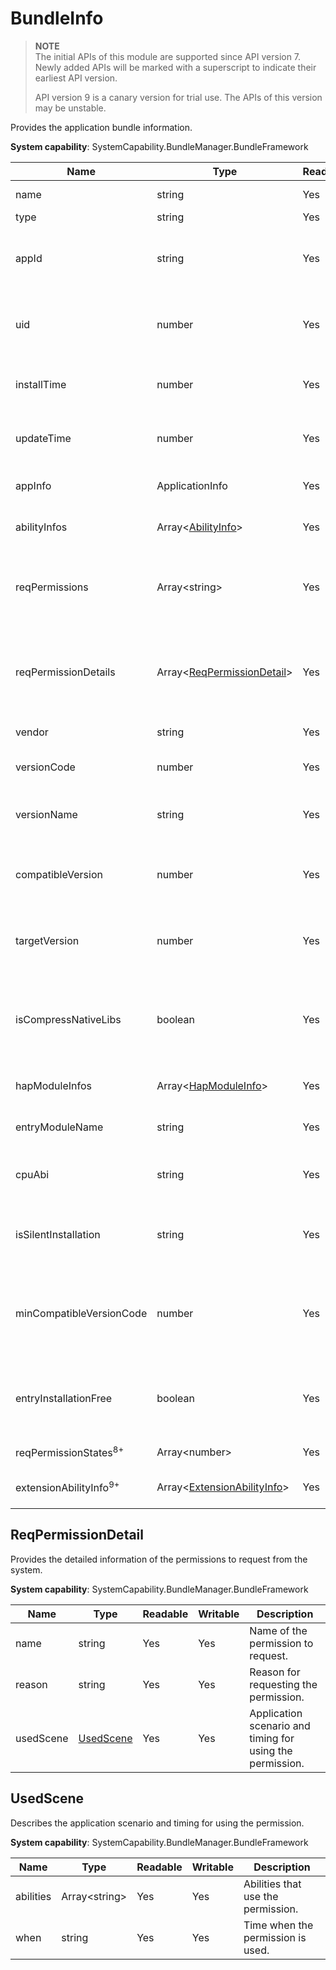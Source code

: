 # BundleInfo



> **NOTE**<br>
> The initial APIs of this module are supported since API version 7. Newly added APIs will be marked with a superscript to indicate their earliest API version.
>
> API version 9 is a canary version for trial use. The APIs of this version may be unstable.



Provides the application bundle information.



 **System capability**: SystemCapability.BundleManager.BundleFramework

| Name                             | Type                                                        | Readable| Writable| Description                                      |
| --------------------------------- | ------------------------------------------------------------ | ---- | ---- | ------------------------------------------ |
| name                              | string                                                       | Yes  | No  | Bundle name.                              |
| type                              | string                                                       | Yes  | No  | Bundle type.                                |
| appId                             | string                                                       | Yes  | No  | ID of the application to which the bundle belongs.                      |
| uid                               | number                                                       | Yes  | No  | UID of the application to which the bundle belongs.                     |
| installTime                       | number                                                       | Yes  | No  | Time when the HAP file was installed.                             |
| updateTime                        | number                                                       | Yes  | No  | Time when the HAP file was updated.                             |
| appInfo                           | ApplicationInfo         | Yes  | No  | Application configuration information.                        |
| abilityInfos                      | Array\<[AbilityInfo](js-apis-bundle-AbilityInfo.md)>         | Yes  | No  | Ability configuration information.                         |
| reqPermissions                    | Array\<string>                                               | Yes  | No  | Permissions to request from the system for running the application.          |
| reqPermissionDetails              | Array\<[ReqPermissionDetail](#ReqPermissionDetail)>          | Yes  | No  | Detailed information of the permissions to request from the system.|
| vendor                            | string                                                       | Yes  | No  | Vendor of the bundle.                            |
| versionCode                       | number                                                       | Yes  | No  | Version number of the bundle.                            |
| versionName                       | string                                                       | Yes  | No  | Version description of the bundle.                  |
| compatibleVersion                 | number                                                       | Yes  | No  | Earliest SDK version required for running the bundle.           |
| targetVersion                     | number                                                       | Yes  | No  | Latest SDK version required for running the bundle.             |
| isCompressNativeLibs              | boolean                                                      | Yes  | No  | Whether to compress the native library of the bundle. The default value is **true**.        |
| hapModuleInfos                    | Array\<[HapModuleInfo](js-apis-bundle-HapModuleInfo.md)>     | Yes  | No  | Module configuration information.                            |
| entryModuleName                   | string                                                       | Yes  | No  | Name of the entry module.                           |
| cpuAbi                            | string                                                       | Yes  | No  | cpuAbi information of the bundle.                        |
| isSilentInstallation              | string                                                       | Yes  | No  | Whether the application can be installed in silent mode.                          |
| minCompatibleVersionCode          | number                                                       | Yes  | No  | Earliest version compatible with the bundle in the distributed scenario.        |
| entryInstallationFree             | boolean                                                      | Yes  | No  | Whether installation-free is supported for the entry module.                       |
| reqPermissionStates<sup>8+</sup>  | Array\<number>                                               | Yes  | No  | Permission grant state.                        |
| extensionAbilityInfo<sup>9+</sup> | Array\<[ExtensionAbilityInfo](js-apis-bundle-ExtensionAbilityInfo.md)> | Yes  | No  | Extension ability information.                       |



## ReqPermissionDetail

Provides the detailed information of the permissions to request from the system.

 **System capability**: SystemCapability.BundleManager.BundleFramework

| Name                 | Type                   | Readable| Writable| Description                |
| --------------------- | ----------------------- | ---- | ---- | -------------------- |
| name                  | string                  | Yes  | Yes  | Name of the permission to request.  |
| reason                | string                  | Yes  | Yes  | Reason for requesting the permission.  |
| usedScene             | [UsedScene](#usedscene) | Yes  | Yes  | Application scenario and timing for using the permission.|



## UsedScene

Describes the application scenario and timing for using the permission.

 **System capability**: SystemCapability.BundleManager.BundleFramework

| Name     | Type          | Readable| Writable| Description                     |
| --------- | -------------- | ---- | ---- | ------------------------- |
| abilities | Array\<string> | Yes  | Yes  | Abilities that use the permission.|
| when      | string         | Yes  | Yes  | Time when the permission is used.         |
